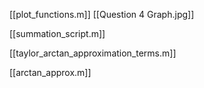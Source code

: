[[plot_functions.m]]
[[Question 4 Graph.jpg]]

[[summation_script.m]]

[[taylor_arctan_approximation_terms.m]]

[[arctan_approx.m]]